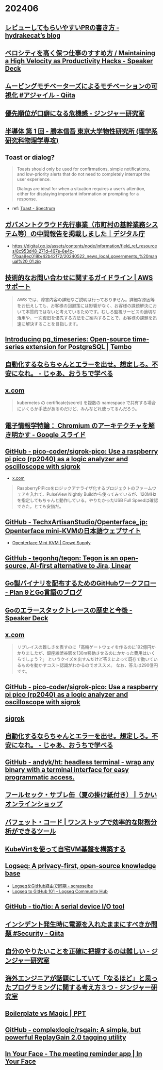 # 202406

## [レビューしてもらいやすいPRの書き方 - hydrakecat’s blog](https://hydrakecat.hatenablog.jp/entry/2018/06/30/%E3%83%AC%E3%83%93%E3%83%A5%E3%83%BC%E3%81%97%E3%81%A6%E3%82%82%E3%82%89%E3%81%84%E3%82%84%E3%81%99%E3%81%84PR%E3%81%AE%E6%9B%B8%E3%81%8D%E6%96%B9)

## [ベロシティを高く保つ仕事のすすめ方 / Maintaining a High Velocity as Productivity Hacks - Speaker Deck](https://speakerdeck.com/iwashi86/maintaining-a-high-velocity-approach)

## [ムービングモチベーターズによるモチベーションの可視化 #アジャイル - Qiita](https://qiita.com/radiocat/items/5639ae676ce3b52b3a3f)

## [優先順位が口癖になる危機感 - ジンジャー研究室](https://jinjor-labo.hatenablog.com/entry/2024/05/27/031343)

## [半導体 第 1 回 - 勝本信吾 東京大学物性研究所 (理学系研究科物理学専攻)](https://note-collection.issp.u-tokyo.ac.jp/katsumoto/semicon2021/note1-14_jp.pdf)

## Toast or dialog?
> Toasts should only be used for confirmations, simple notifications, and low-priority alerts that do not need to completely interrupt the user experience.
>
> Dialogs are ideal for when a situation requires a user’s attention, either for displaying important information or prompting for a response.
- ref: [Toast - Spectrum](https://spectrum.adobe.com/page/toast/)

## [ガバメントクラウド先行事業（市町村の基幹業務システム等）の中間報告を掲載しました｜デジタル庁](https://www.digital.go.jp/news/ZYzU5DYY/)
- https://digital.go.jp/assets/contents/node/information/field_ref_resources/8c953d48-271d-467e-8e4c-f7baa8ec018b/42b42f72/20240522_news_local_governments_%20manual%20_01.zip

## [技術的なお問い合わせに関するガイドライン | AWS サポート](https://aws.amazon.com/jp/premiumsupport/tech-support-guidelines/)
> AWS では、障害内容の詳細なご説明は行っておりません。詳細な原因等をお伝えしても、お客様の回避策には影響がなく、お客様の課題解決において本質的ではないと考えているためです。むしろ監視サービスの適切な活用や、一次復旧を優先する方法をご案内することで、お客様の課題を迅速に解決することを目指します。

## [Introducing pg_timeseries: Open-source time-series extension for PostgreSQL | Tembo](https://tembo.io/blog/pg-timeseries)

## [自動化するならちゃんとエラーを出せ。想定しろ。不安になれ。 - じゃあ、おうちで学べる](https://syu-m-5151.hatenablog.com/entry/2024/05/11/115518)

## [x.com](https://x.com/mattn_jp/status/1790197189794562078)
> kubernetes の certificate(secret) を複数の namespace で共有する場合にいくらか手法があるのだけど、みんなどれ使ってるんだろう。

## [電子情報学特論： Chromium のアーキテクチャを解き明かす - Google スライド](https://docs.google.com/presentation/d/1oQ9SKpi_hSbFKIUbu22XSk_Uue25oWtz_u41OprLT_g/edit#slide=id.g82989a6582_1_134)

## [GitHub - pico-coder/sigrok-pico: Use a raspberry pi pico (rp2040) as a logic analyzer and oscilloscope with sigrok](https://t.co/Bm0JzoNrOV)
- [x.com](https://x.com/74th/status/1789644815732441316)
> RaspberryPiPicoをロジックアナライザ化するプロジェクトのファームウェアを入れて、PulseView Nightly Buildから使ってみているが、120MHzを指定してもちゃんと動作している。やりたかったUSB Full Speedは確認できた。とても安価だ。

## [GitHub - TechxArtisanStudio/Openterface_jp: Openterface mini-KVMの日本語ウェブサイト](https://github.com/TechxArtisanStudio/Openterface_jp)
- [Openterface Mini-KVM | Crowd Supply](https://www.crowdsupply.com/techxartisan/openterface-mini-kvm)

## [GitHub - tegonhq/tegon: Tegon is an open-source, AI-first alternative to Jira, Linear](https://github.com/tegonhq/tegon)

## [Go製バイナリを配布するためのGitHubワークフロー - Plan 9とGo言語のブログ](https://blog.lufia.org/entry/2024/05/10/004259)

## [Goのエラースタックトレースの歴史と今後 - Speaker Deck](https://speakerdeck.com/sonatard/go-error-trace)

## [x.com](https://x.com/suthio_/status/1786992900821434816)
> リプレイスの難しさを表すのに「高輪ゲートウェイを作るのに192億円かかりましたが、銀座線渋谷駅を130m移動させるのにかかった費用はいくらでしょう？」
> というクイズを出すんだけど答えによって既存で動いているものを動かすコスト認識がわかるのでオススメ。
> なお、答えは290億円です。

## [GitHub - pico-coder/sigrok-pico: Use a raspberry pi pico (rp2040) as a logic analyzer and oscilloscope with sigrok](https://github.com/pico-coder/sigrok-pico)

## [sigrok](https://www.sigrok.org/wiki/Main_Page)

## [自動化するならちゃんとエラーを出せ。想定しろ。不安になれ。 - じゃあ、おうちで学べる](https://syu-m-5151.hatenablog.com/entry/2024/05/11/115518)

## [GitHub - andyk/ht: headless terminal - wrap any binary with a terminal interface for easy programmatic access.](https://github.com/andyk/ht)

## [フールセック・サブレ缶（夏の掛け紙付き） | うかいオンラインショップ](https://ukai-online.com/category/A20003/AT000051.html)

## [バフェット・コード | ワンストップで効率的な財務分析ができるツール](https://www.buffett-code.com/)

## [KubeVirtを使って自宅VM基盤を構築する](https://www.onoe.dev/blog/kubevirt/)

## [Logseq: A privacy-first, open-source knowledge base](https://logseq.com/)
- [LogseqをGitHub経由で同期 - scrapseibe](https://scrapbox.io/scrapseibe/Logseq%E3%82%92GitHub%E7%B5%8C%E7%94%B1%E3%81%A7%E5%90%8C%E6%9C%9F)
- [Logseq to GitHub 101 – Logseq Community Hub](https://hub.logseq.com/integrations/aV9AgETypcPcf8avYcHXQT/logseq-to-github-101/3qT6zNa5evFmfoaE5G7LtW)

## [GitHub - tio/tio: A serial device I/O tool](https://github.com/tio/tio)

## [インシデント発生時に電源を入れたままにすべきか問題 #Security - Qiita](https://qiita.com/log0417/items/6bd95bc5217a23fdaad3)

## [自分のやりたいことを正確に把握するのは難しい - ジンジャー研究室](https://jinjor-labo.hatenablog.com/entry/2021/05/07/074222)

## [海外エンジニアが話題にしていて「なるほど」と思ったプログラミングに関する考え方３つ - ジンジャー研究室](https://jinjor-labo.hatenablog.com/entry/2016/06/03/011620)

## [Boilerplate vs Magic | PPT](https://www.slideshare.net/slideshow/boilerplate-vs-magic/62914136)

## [GitHub - complexlogic/rsgain: A simple, but powerful ReplayGain 2.0 tagging utility](https://github.com/complexlogic/rsgain)

## [In Your Face - The meeting reminder app | In Your Face](https://www.inyourface.app/)
